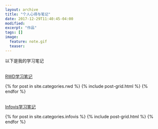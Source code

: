 ```yaml
---
layout: archive
title: "个人心得与笔记"
date: 2017-12-29T11:40:45-04:00
modified:
excerpt: "作品"
tags: []
image: 
  feature: note.gif
  teaser:
---
```


以下是我的学习笔记


<br/>[RWD学习笔记](https://690244957.github.io/posts/rwd)
<div class="tiles">
{% for post in site.categories.rwd %}
  {% include post-grid.html %}
{% endfor %}
</div><!-- /.tiles 把所有categories 有 rwd 的列出来-->


<br/>[Infovis学习笔记](https://690244957.github.io/posts/infovis)
<div class="tiles">
{% for post in site.categories.infovis %}
  {% include post-grid.html %}
{% endfor %}
</div><!-- /.tiles 把所有categories 有 infovis 的列出来-->
